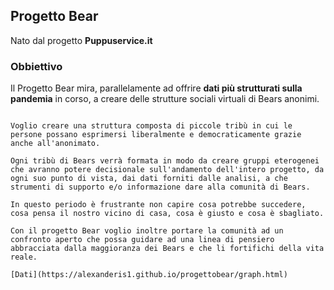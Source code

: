 ## Progetto Bear

Nato dal progetto **Puppuservice.it**

### Obbiettivo

Il Progetto Bear mira, parallelamente ad offrire **dati più strutturati sulla pandemia** in corso,
a creare delle strutture sociali virtuali di Bears anonimi.

```Perchè tutto ciò

Voglio creare una struttura composta di piccole tribù in cui le persone possano esprimersi liberalmente e democraticamente grazie anche all'anonimato. 

Ogni tribù di Bears verrà formata in modo da creare gruppi eterogenei che avranno potere decisionale sull'andamento dell'intero progetto, da ogni suo punto di vista, dai dati forniti dalle analisi, a che strumenti di supporto e/o informazione dare alla comunità di Bears.

In questo periodo è frustrante non capire cosa potrebbe succedere, cosa pensa il nostro vicino di casa, cosa è giusto e cosa è sbagliato.

Con il progetto Bear voglio inoltre portare la comunità ad un confronto aperto che possa guidare ad una linea di pensiero abbracciata dalla maggioranza dei Bears e che li fortifichi della vita reale.

[Dati](https://alexanderis1.github.io/progettobear/graph.html)
```
